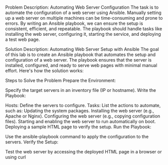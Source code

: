 Problem Description: Automating Web Server Configuration
The task is to automate the configuration of a web server using Ansible. Manually setting up a web server on multiple machines can be time-consuming and prone to errors. By writing an Ansible playbook, we can ensure the setup is consistent, efficient, and repeatable. The playbook should handle tasks like installing the web server, configuring it, starting the service, and deploying a test web page.

Solution Description: Automating Web Server Setup with Ansible
The goal of this lab is to create an Ansible playbook that automates the setup and configuration of a web server. The playbook ensures that the server is installed, configured, and ready to serve web pages with minimal manual effort. Here's how the solution works:

Steps to Solve the Problem
Prepare the Environment:

Specify the target servers in an inventory file (IP or hostname).
Write the Playbook:

Hosts: Define the servers to configure.
Tasks: List the actions to automate, such as:
Updating the system packages.
Installing the web server (e.g., Apache or Nginx).
Configuring the web server (e.g., copying configuration files).
Starting and enabling the web server to run automatically on boot.
Deploying a sample HTML page to verify the setup.
Run the Playbook:

Use the ansible-playbook command to apply the configuration to the servers.
Verify the Setup:

Test the web server by accessing the deployed HTML page in a browser or using curl
